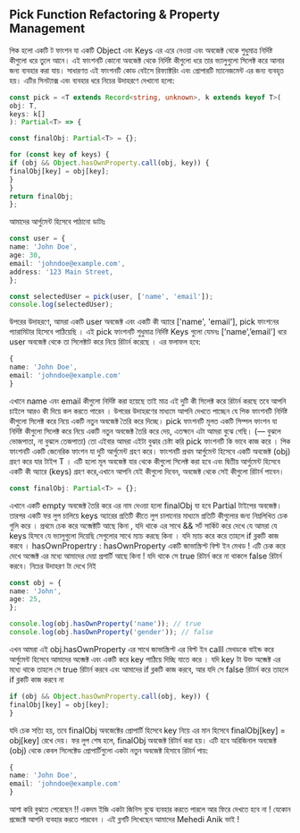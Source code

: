 ## Pick Function Refactoring & Property Management

পিক হলো একটি ট ফাংশন যা একটি Object এবং Keys এর এরে নেওয়া এবং অবজেক্ট থেকে শুধুমাত্র নির্দিষ্ট কীগুলো ধরে তুলে আনে। এই ফাংশনটি কোনো অবজেক্ট থেকে নির্দিষ্ট কীগুলো ধরে তার ভ্যালুগুলো সিলেক্ট করে আনার জন্য ব্যবহার করা যায়। সাধারণত এই ফাংশনটি কোড বেইসে রিফ্যাক্টরিং এবং প্রোপারটি ম্যানেজমেন্ট এর জন্য ব্যবহৃত হয়।
এটির সিনট্যাক্স এবং ব্যবহার ধরে নিচের উদাহরণে দেখানো হলো:

```typescript
const pick = <T extends Record<string, unknown>, k extends keyof T>(
obj: T,
keys: k[]
): Partial<T> => {

const finalObj: Partial<T> = {};

for (const key of keys) {
if (obj && Object.hasOwnProperty.call(obj, key)) {
finalObj[key] = obj[key];
}
}
return finalObj;
};
```

আমাদের আর্গুমেন্ট হিসেবে পাঠানো ডাটাঃ

```typescript
const user = {
name: 'John Doe',
age: 30,
email: 'johndoe@example.com',
address: '123 Main Street,
};

const selectedUser = pick(user, ['name', 'email']);
console.log(selectedUser);
```

উপরের উদাহরণে, আমরা একটি user অবজেক্ট এবং একটি কী অ্যারে ['name', 'email'], pick ফাংশনের প্যারামিটার হিসেবে পাঠিয়েছি ।
এই pick ফাংশনটি শুধুমাত্র নির্দিষ্ট Keys গুলো যেমনঃ [’name’,’email’] ধরে user অবজেক্ট থেকে তা সিলেক্টাট করে নিয়ে রিটার্ন করেছে । এর ফলাফল হবে:

```typescript
{
name: 'John Doe',
email: 'johndoe@example.com'
}
```

এখানে name এবং email কীগুলো নির্দিষ্ট করা হয়েছে তাই মাত্র এই দুটি কী সিলেক্ট করে রিটার্ন করছে তবে আপনি চাইলে আরও কী দিয়ে কল করতে পারেন ।
উপরের উদাহরণের মাধ্যমে আপনি দেখতে পাচ্ছেন যে পিক ফাংশনটি নির্দিষ্ট কীগুলো সিলেক্ট করে নিয়ে একটি নতুন অবজেক্ট তৈরি করে দিচ্ছে।
pick ফাংশনটি মূলত একটি সিম্পল ফাংশন যা নির্দিষ্ট কীগুলো সিলেক্ট করে নিয়ে একটি নতুন অবজেক্ট তৈরি করে দেয়, এতক্ষনে এটা আমরা বুঝে গেছি। (— বুঝলে ভোজপাতা, না বুঝলে তেজপাতা)
তো এইবার আমরা এইটা বুঝার চেষ্টা করি pick ফাংশনটি কি ভাবে কাজ করে ।
পিক ফাংশনটি একটি জেনেরিক ফাংশন যা দুটি আর্গুমেন্ট গ্রহণ করে। ফাংশনটি প্রথম আর্গুমেন্ট হিসেবে একটি অবজেক্ট (obj) গ্রহণ করে যার টাইপ T । এটি হলো মূল অবজেক্ট যার থেকে কীগুলো সিলেক্ট করা হবে এবং দ্বিতীয় আর্গুমেন্ট হিসেবে একটি কী অ্যারে (keys) গ্রহণ করে,এখানে আপনি যেই কীগুলো দিবেন, অবজেক্ট থেকে সেই কীগুলো রিটার্ন পাবেন।

```typescript
const finalObj: Partial<T> = {};
```

এখানে একটি empty অবজেক্ট তৈরি করে এর নাম দেওয়া হলো finalObj যা হবে Partial<T> টাইপের অবজেক্ট।
তারপর একটি ফর লুপ চালিয়ে keys অ্যারের প্রতিটি কীতে লুপ চালানোর মাধ্যমে প্রতিটি কীগুলোর জন্য নিম্নলিখিত চেক গুলি করে । প্রথমে চেক করে অব্জেক্টটি আছে কিনা , যদি থাকে এর সাথে && সর্ট সার্কিট করে দেখে যে আমরা যে keys হিসবে যে ভ্যালুগুলো দিয়েছি সেগুলোর সাথে ম্যাচ করছে কিনা । যদি ম্যাচ করে করে তাহলে if ব্লকটি কাজ করবে ।
hasOwnPropertry : hasOwnProperty একটি জাভাস্ক্রিপ্ট বিল্ট ইন মেথড ! এটি চেক করে দেখে অব্জেক্ট এর মধ্যে আমাদের দেয়া প্রপার্টি আছে কিনা ! যদি থাকে সে true রিটার্ন করে না থাকলে false রিটার্ন করবে। নিচের উদাহরণ টা দেখে নিই

```typescript
const obj = {
name: 'John',
age: 25,
};

console.log(obj.hasOwnProperty('name')); // true
console.log(obj.hasOwnProperty('gender')); // false
```

এখন আমরা এই obj.hasOwnProperty এর সাথে জাভাস্ক্রিপ্ট এর বিল্ট ইন calll মেথডকে বাইন্ড করে আর্গুমেন্ট হিসেবে আমাদের অব্জেক্ট এবং একটি করে key পাঠিয়ে দিচ্ছি যাতে করে । যদি key টা উক্ত অব্জেক্ট এর মধ্যে থাকে তাহলে সে true রিটার্ন করবে এবং আমাদের if ব্লকটি কাজ করবে, আর যদি সে false রিটার্ন করে তাহলে if ব্লকটি কাজ করবে না

```typescript
if (obj && Object.hasOwnProperty.call(obj, key)) {
finalObj[key] = obj[key];
}
```

যদি চেক সত্যি হয়, তবে finalObj অবজেক্টের প্রোপার্টি হিসেবে key নিয়ে এর মান হিসেবে finalObj[key] = obj[key] রেখে দেয়।
ফর লুপ শেষ হলে, finalObj অবজেক্ট রিটার্ন করা হয়। এটি হবে অরিজিনাল অবজেক্ট (obj) থেকে কেবল সিলেক্টেড প্রোপার্টিগুলো একটা নতুন অবজেক্ট হিসাবে রিটার্ন পায়:

```typescript
{
name: 'John Doe',
email: 'johndoe@example.com'
}
```

আশা করি বুঝতে পেরেছেন !! একদম ইজি একটা জিনিস বুঝে ব্যবহার করতে পারলে আর ফিরে দেখতে হবে না ! যেকোন প্রজেক্টে আপনি ব্যবহার করতে পারবেন ।
এই ব্লগটি লিখেছেন আমাদের Mehedi Anik ভাই !